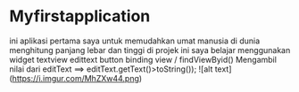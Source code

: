# Myfirstapplication
ini aplikasi pertama saya untuk memudahkan umat manusia di dunia menghitung panjang lebar dan tinggi
di projek ini saya belajar menggunakan
widget textview
edittext
button
binding view / findViewByid()
Mengambil nilai dari editText ==> editText.getText()>toString());
![alt text] (https://i.imgur.com/MhZXw44.png)
